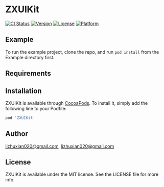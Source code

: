 # ZXUIKit

[![CI Status](https://img.shields.io/travis/lizhuxian020@gmail.com/ZXUIKit.svg?style=flat)](https://travis-ci.org/lizhuxian020@gmail.com/ZXUIKit)
[![Version](https://img.shields.io/cocoapods/v/ZXUIKit.svg?style=flat)](https://cocoapods.org/pods/ZXUIKit)
[![License](https://img.shields.io/cocoapods/l/ZXUIKit.svg?style=flat)](https://cocoapods.org/pods/ZXUIKit)
[![Platform](https://img.shields.io/cocoapods/p/ZXUIKit.svg?style=flat)](https://cocoapods.org/pods/ZXUIKit)

## Example

To run the example project, clone the repo, and run `pod install` from the Example directory first.

## Requirements

## Installation

ZXUIKit is available through [CocoaPods](https://cocoapods.org). To install
it, simply add the following line to your Podfile:

```ruby
pod 'ZXUIKit'
```

## Author

lizhuxian020@gmail.com, lizhuxian020@gmail.com

## License

ZXUIKit is available under the MIT license. See the LICENSE file for more info.

